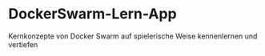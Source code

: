 # DockerSwarm-Lern-App
Kernkonzepte von Docker Swarm auf spielerische Weise kennenlernen und vertiefen
